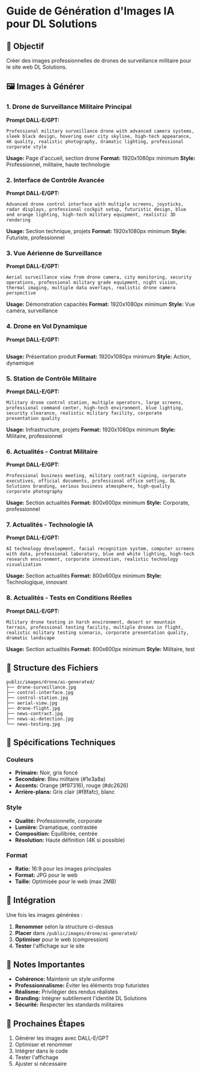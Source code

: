 # Guide de Génération d'Images IA pour DL Solutions

## 🎯 Objectif
Créer des images professionnelles de drones de surveillance militaire pour le site web DL Solutions.

## 🖼️ Images à Générer

### 1. Drone de Surveillance Militaire Principal
**Prompt DALL-E/GPT:**
```
Professional military surveillance drone with advanced camera systems, sleek black design, hovering over city skyline, high-tech appearance, 4K quality, realistic photography, dramatic lighting, professional corporate style
```

**Usage:** Page d'accueil, section drone
**Format:** 1920x1080px minimum
**Style:** Professionnel, militaire, haute technologie

### 2. Interface de Contrôle Avancée
**Prompt DALL-E/GPT:**
```
Advanced drone control interface with multiple screens, joysticks, radar displays, professional cockpit setup, futuristic design, blue and orange lighting, high-tech military equipment, realistic 3D rendering
```

**Usage:** Section technique, projets
**Format:** 1920x1080px minimum
**Style:** Futuriste, professionnel

### 3. Vue Aérienne de Surveillance
**Prompt DALL-E/GPT:**
```
Aerial surveillance view from drone camera, city monitoring, security operations, professional military grade equipment, night vision, thermal imaging, multiple data overlays, realistic drone camera perspective
```

**Usage:** Démonstration capacités
**Format:** 1920x1080px minimum
**Style:** Vue caméra, surveillance

### 4. Drone en Vol Dynamique
**Prompt DALL-E/GPT:**
```
```

**Usage:** Présentation produit
**Format:** 1920x1080px minimum
**Style:** Action, dynamique

### 5. Station de Contrôle Militaire
**Prompt DALL-E/GPT:**
```
Military drone control station, multiple operators, large screens, professional command center, high-tech environment, blue lighting, security clearance, realistic military facility, corporate presentation quality
```

**Usage:** Infrastructure, projets
**Format:** 1920x1080px minimum
**Style:** Militaire, professionnel

### 6. Actualités - Contrat Militaire
**Prompt DALL-E/GPT:**
```
Professional business meeting, military contract signing, corporate executives, official documents, professional office setting, DL Solutions branding, serious business atmosphere, high-quality corporate photography
```

**Usage:** Section actualités
**Format:** 800x600px minimum
**Style:** Corporate, professionnel

### 7. Actualités - Technologie IA
**Prompt DALL-E/GPT:**
```
AI technology development, facial recognition system, computer screens with data, professional laboratory, blue and white lighting, high-tech research environment, corporate innovation, realistic technology visualization
```

**Usage:** Section actualités
**Format:** 800x600px minimum
**Style:** Technologique, innovant

### 8. Actualités - Tests en Conditions Réelles
**Prompt DALL-E/GPT:**
```
Military drone testing in harsh environment, desert or mountain terrain, professional testing facility, multiple drones in flight, realistic military testing scenario, corporate presentation quality, dramatic landscape
```

**Usage:** Section actualités
**Format:** 800x600px minimum
**Style:** Militaire, test

## 📁 Structure des Fichiers

```
public/images/drone/ai-generated/
├── drone-surveillance.jpg
├── control-interface.jpg
├── control-station.jpg
├── aerial-view.jpg
├── drone-flight.jpg
├── news-contract.jpg
├── news-ai-detection.jpg
└── news-testing.jpg
```

## 🎨 Spécifications Techniques

### Couleurs
- **Primaire:** Noir, gris foncé
- **Secondaire:** Bleu militaire (#1e3a8a)
- **Accents:** Orange (#f97316), rouge (#dc2626)
- **Arrière-plans:** Gris clair (#f8fafc), blanc

### Style
- **Qualité:** Professionnelle, corporate
- **Lumière:** Dramatique, contrastée
- **Composition:** Équilibrée, centrée
- **Résolution:** Haute définition (4K si possible)

### Format
- **Ratio:** 16:9 pour les images principales
- **Format:** JPG pour le web
- **Taille:** Optimisée pour le web (max 2MB)

## 🔧 Intégration

Une fois les images générées :

1. **Renommer** selon la structure ci-dessus
2. **Placer** dans `/public/images/drone/ai-generated/`
3. **Optimiser** pour le web (compression)
4. **Tester** l'affichage sur le site

## 📝 Notes Importantes

- **Cohérence:** Maintenir un style uniforme
- **Professionnalisme:** Éviter les éléments trop futuristes
- **Réalisme:** Privilégier des rendus réalistes
- **Branding:** Intégrer subtilement l'identité DL Solutions
- **Sécurité:** Respecter les standards militaires

## 🚀 Prochaines Étapes

1. Générer les images avec DALL-E/GPT
2. Optimiser et renommer
3. Intégrer dans le code
4. Tester l'affichage
5. Ajuster si nécessaire 